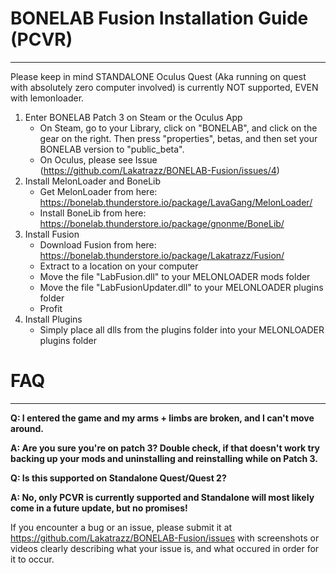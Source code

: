# BONELAB Fusion Installation Guide (PCVR)
---
Please keep in mind STANDALONE Oculus Quest (Aka running on quest with absolutely zero computer involved) is currently NOT supported, EVEN with lemonloader.
1. Enter BONELAB Patch 3 on Steam or the Oculus App 
    - On Steam, go to your Library, click on "BONELAB", and click on the gear on the right. Then press "properties", betas, and then set your BONELAB version to "public_beta".
    - On Oculus, please see Issue (https://github.com/Lakatrazz/BONELAB-Fusion/issues/4)
2. Install MelonLoader and BoneLib
    - Get MelonLoader from here: https://bonelab.thunderstore.io/package/LavaGang/MelonLoader/
    - Install BoneLib from here: https://bonelab.thunderstore.io/package/gnonme/BoneLib/
3. Install Fusion
    - Download Fusion from here: https://bonelab.thunderstore.io/package/Lakatrazz/Fusion/
    - Extract to a location on your computer
    - Move the file "LabFusion.dll" to your MELONLOADER mods folder
    - Move the file "LabFusionUpdater.dll" to your MELONLOADER plugins folder
    - Profit
4. Install Plugins
    - Simply place all dlls from the plugins folder into your MELONLOADER plugins folder


# FAQ
---

**Q: I entered the game and my arms + limbs are broken, and I can't move around.**

**A: Are you sure you're on patch 3? Double check, if that doesn't work try backing up your mods and uninstalling and reinstalling while on Patch 3.**

**Q: Is this supported on Standalone Quest/Quest 2?**

**A: No, only PCVR is currently supported and Standalone will most likely come in a future update, but no promises!**

If you encounter a bug or an issue, please submit it at https://github.com/Lakatrazz/BONELAB-Fusion/issues with screenshots or videos clearly describing what your issue is, and what occured in order for it to occur.
